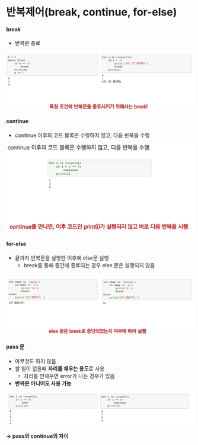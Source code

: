 # 반복제어(break, continue, for-else)

#### break

- 반복문 종료

![image-20210719154920848](photo/image-20210719154920848.png)



#### continue

- continue 이후의 코드 블록은 수행하지 않고, 다음 반복을 수행

![image-20210719154942681](photo/image-20210719154942681.png)



#### for-else

- 끝까지 반복문을 실행한 이후에 else문 실행
  - break를 통해 중간에 종료되는 경우 else 문은 실행되지 않음

![image-20210719155008610](photo/image-20210719155008610.png)



#### pass 문

- 아무것도 하지 않음
- 할 일이 없을때 **자리를 채우는 용도**로 사용
  - 자리를 안채우면 error가 나는 경우가 있음
- **반복문 아니어도 사용 가능**





![image-20210719155101073](photo/image-20210719155101073.png)

**-> pass와 continue의 차이**

